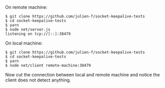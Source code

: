 On remote machine:

```
$ git clone https://github.com/julien-f/socket-keepalive-tests
$ cd socket-keepalive-tests
$ yarn
$ node net/server.js
listening on tcp://[::]:38479
```

On local machine:

```
$ git clone https://github.com/julien-f/socket-keepalive-tests
$ cd socket-keepalive-tests
$ yarn
$ node net/client remote-machine:38479
```

Now cut the connection between local and remote machine and notice the
client does not detect anything.
